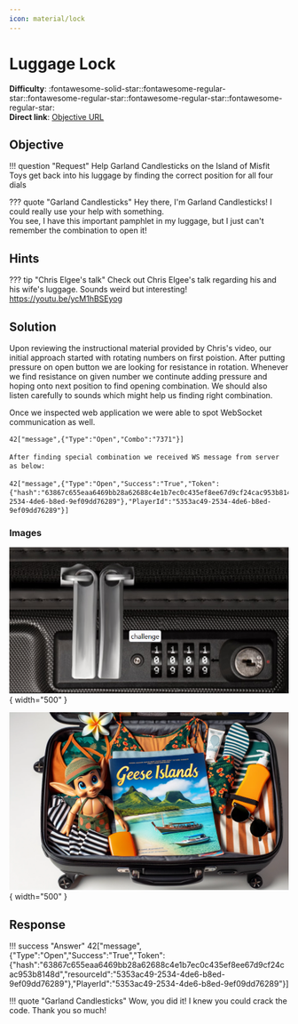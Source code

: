 ```yaml
---
icon: material/lock
---
```


# Luggage Lock

**Difficulty**: :fontawesome-solid-star::fontawesome-regular-star::fontawesome-regular-star::fontawesome-regular-star::fontawesome-regular-star:<br/>
**Direct link**: [Objective URL](https://lockdecode.com/)

## Objective

!!! question "Request"
    Help Garland Candlesticks on the Island of Misfit Toys get back into his luggage by finding the correct position for all four dials

??? quote "Garland Candlesticks"
    Hey there, I'm Garland Candlesticks! I could really use your help with something.<br/>
    You see, I have this important pamphlet in my luggage, but I just can't remember the combination to open it!

## Hints

??? tip "Chris Elgee's talk"
    Check out Chris Elgee's talk regarding his and his wife's luggage. Sounds weird but interesting!</br>
    https://youtu.be/ycM1hBSEyog


## Solution

Upon reviewing the instructional material provided by Chris's video, our initial approach started with rotating numbers on first poistion. After putting pressure on open button we are looking for resistance in rotation. Whenever we find resistance on given number we continute adding pressure and hoping onto next position to find opening combination. We should also listen carefully to sounds which might help us finding right combination.

Once we inspected web application we were able to  spot WebSocket communication as well.

```
42["message",{"Type":"Open","Combo":"7371"}]

After finding special combination we received WS message from server as below:

42["message",{"Type":"Open","Success":"True","Token":{"hash":"63867c655eaa6469bb28a62688c4e1b7ec0c435ef8ee67d9cf24cac953b8148d","resourceId":"5353ac49-2534-4de6-b8ed-9ef09dd76289"},"PlayerId":"5353ac49-2534-4de6-b8ed-9ef09dd76289"}]
```


### Images
![Terminal output](../img/objectives/o6/case.png){ width="500" }

![Terminal output](../img/objectives/o6/lock.png){ width="500" }


## Response

!!! success "Answer"
    42["message",{"Type":"Open","Success":"True","Token":{"hash":"63867c655eaa6469bb28a62688c4e1b7ec0c435ef8ee67d9cf24cac953b8148d","resourceId":"5353ac49-2534-4de6-b8ed-9ef09dd76289"},"PlayerId":"5353ac49-2534-4de6-b8ed-9ef09dd76289"}]

!!! quote "Garland Candlesticks"
    Wow, you did it! I knew you could crack the code. Thank you so much!
